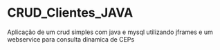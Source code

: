 # CRUD_Clientes_JAVA
Aplicação de um crud simples com java e mysql utilizando jframes e um webservice para consulta dinamica de CEPs
